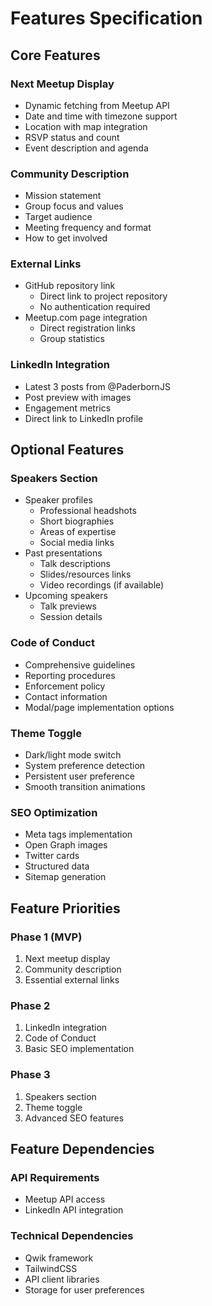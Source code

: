 # Features Specification

## Core Features

### Next Meetup Display
- Dynamic fetching from Meetup API
- Date and time with timezone support
- Location with map integration
- RSVP status and count
- Event description and agenda

### Community Description
- Mission statement
- Group focus and values
- Target audience
- Meeting frequency and format
- How to get involved

### External Links
- GitHub repository link
  - Direct link to project repository
  - No authentication required
- Meetup.com page integration
  - Direct registration links
  - Group statistics

### LinkedIn Integration
- Latest 3 posts from @PaderbornJS
- Post preview with images
- Engagement metrics
- Direct link to LinkedIn profile

## Optional Features

### Speakers Section
- Speaker profiles
  - Professional headshots
  - Short biographies
  - Areas of expertise
  - Social media links
- Past presentations
  - Talk descriptions
  - Slides/resources links
  - Video recordings (if available)
- Upcoming speakers
  - Talk previews
  - Session details

### Code of Conduct
- Comprehensive guidelines
- Reporting procedures
- Enforcement policy
- Contact information
- Modal/page implementation options

### Theme Toggle
- Dark/light mode switch
- System preference detection
- Persistent user preference
- Smooth transition animations

### SEO Optimization
- Meta tags implementation
- Open Graph images
- Twitter cards
- Structured data
- Sitemap generation

## Feature Priorities

### Phase 1 (MVP)
1. Next meetup display
2. Community description
3. Essential external links

### Phase 2
1. LinkedIn integration
2. Code of Conduct
3. Basic SEO implementation

### Phase 3
1. Speakers section
2. Theme toggle
3. Advanced SEO features

## Feature Dependencies

### API Requirements
- Meetup API access
- LinkedIn API integration

### Technical Dependencies
- Qwik framework
- TailwindCSS
- API client libraries
- Storage for user preferences 